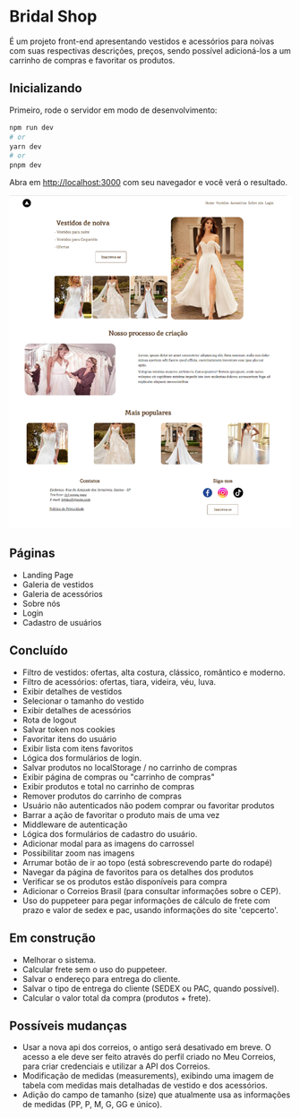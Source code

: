 # Bridal Shop

É um projeto front-end apresentando vestidos e acessórios para noivas com suas respectivas descrições, preços, sendo possível adicioná-los a um carrinho de compras e favoritar os produtos.

## Inicializando

Primeiro, rode o servidor em modo de desenvolvimento:

```bash
npm run dev
# or
yarn dev
# or
pnpm dev
```

Abra em [http://localhost:3000](http://localhost:3000) com seu navegador e você verá o resultado.

![Banner](../bridal-shop/public/banner.png)

## Páginas

- Landing Page
- Galeria de vestidos
- Galeria de acessórios
- Sobre nós
- Login
- Cadastro de usuários

## Concluído

- Filtro de vestidos: ofertas, alta costura, clássico, romântico e moderno.
- Filtro de acessórios: ofertas, tiara, videira, véu, luva.
- Exibir detalhes de vestidos
- Selecionar o tamanho do vestido
- Exibir detalhes de acessórios
- Rota de logout
- Salvar token nos cookies
- Favoritar itens do usuário
- Exibir lista com itens favoritos
- Lógica dos formulários de login.
- Salvar produtos no localStorage / no carrinho de compras
- Exibir página de compras ou "carrinho de compras"
- Exibir produtos e total no carrinho de compras
- Remover produtos do carrinho de compras
- Usuário não autenticados não podem comprar ou favoritar produtos
- Barrar a ação de favoritar o produto mais de uma vez
- Middleware de autenticação
- Lógica dos formulários de cadastro do usuário.
- Adicionar modal para as imagens do carrossel
- Possibilitar zoom nas imagens
- Arrumar botão de ir ao topo (está sobrescrevendo parte do rodapé)
- Navegar da página de favoritos para os detalhes dos produtos
- Verificar se os produtos estão disponíveis para compra
- Adicionar o Correios Brasil (para consultar informações sobre o CEP).
- Uso do puppeteer para pegar informações de cálculo de frete com prazo e valor de sedex e pac, usando informações do site 'cepcerto'.

## Em construção

- Melhorar o sistema.
- Calcular frete sem o uso do puppeteer.
- Salvar o endereço para entrega do cliente.
- Salvar o tipo de entrega do cliente (SEDEX ou PAC, quando possível).
- Calcular o valor total da compra (produtos + frete).

## Possíveis mudanças

- Usar a nova api dos correios, o antigo será desativado em breve. O acesso a ele deve ser feito através do perfil criado no Meu Correios, para criar credenciais e utilizar a API dos Correios.
- Modificação de medidas (measurements), exibindo uma imagem de tabela com medidas mais detalhadas de vestido e dos acessórios.
- Adição do campo de tamanho (size) que atualmente usa as informações de medidas (PP, P, M, G, GG e único).
